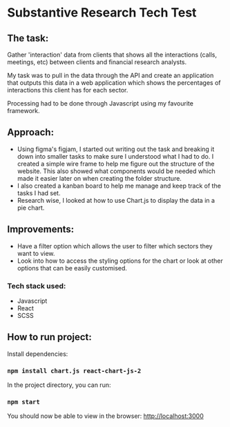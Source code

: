# Substantive Research Tech Test

## The task:    
Gather 'interaction' data from clients that shows all the interactions (calls, meetings, etc)
between clients and financial research analysts.

My task was to pull in the data through the API and create an application that outputs this data in a web application which shows the percentages of interactions this client has for each sector.

Processing had to be done through Javascript using my favourite framework.

## Approach:

- Using figma's figjam, I started out writing out the task and breaking it down into smaller tasks to make sure I understood what I had to do. I created a simple wire frame to help me figure out the structure of the website. This also showed what components would be needed which made it easier later on when creating the folder structure.   
- I also created a kanban board to help me manage and keep track of the tasks I had set.
- Research wise, I looked at how to use Chart.js to display the data in a pie chart.

## Improvements:
- Have a filter option which allows the user to filter which sectors they want to view. 
- Look into how to access the styling options for the chart or look at other options that can be easily customised.

### Tech stack used:
- Javascript
- React
- SCSS

## How to run project: 

Install dependencies:

### `npm install chart.js react-chart-js-2 `

In the project directory, you can run:

### `npm start`

You should now be able to view in the browser: [http://localhost:3000](http://localhost:3000)
